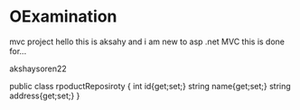 # OExamination
mvc project
hello this is aksahy and i am new to asp .net MVC
this is done for...

akshaysoren22

public class rpoductReposiroty
{
  int id{get;set;}
  string name{get;set;}
  string address{get;set;}
}

